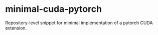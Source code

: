 # minimal-cuda-pytorch
Repository-level snippet for minimal implementation of a pytorch CUDA extension.
